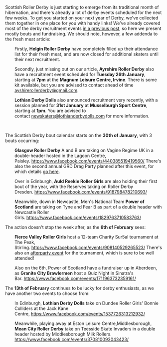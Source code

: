 <html><body><p>Scottish Roller Derby is just starting to emerge from its traditional month of hibernation, and there's already a lot of derby events scheduled for the next few weeks. To get you started on your next year of Derby, we've collected them together in one place for you with handy links!
We’ve already covered most of the derby recruitment events <a href="https://www.scottishrollerderbyblog.com/2016/01/03/start-derby-in-the-new-year/">in a previous post</a>, so here we present mostly bouts and fundraising. We should note, however, a few addenda to the fresh meat article:
</p><p style="padding-left:30px;">Firstly, <strong>Helgin Roller Derby</strong> have completely filled up their attendance list for their fresh meat, and are now closed for additional skaters until their next recruitment.</p>
<p style="padding-left:30px;">Secondly, just missing out on our article, <strong>Ayrshire Roller Derby</strong> also have a recruitment event scheduled for <strong>Tuesday 26th January</strong>, starting at <strong>7pm</strong> at the <strong>Magnum Leisure Centre, Irvine</strong>. There is some kit available, but you are advised to contact ahead of time <a href="mailto:ayshirerollerderby@gmail.com">ayshirerollerderby@gmail.com</a>.</p>
<p style="padding-left:30px;"><strong>Lothian Derby Dolls</strong> also announced recruitment very recently, with a session planned for <strong>31st January</strong> at <strong>Musselburgh Sport Centre</strong>, starting at <strong>1pm</strong>. You are advised to contact <a href="mailto:newskaters@lothianderbydolls.com">newskaters@lothianderbydolls.com</a> for more information.</p>
 

The Scottish Derby bout calendar starts on the <strong>30th of January</strong>, with 3 bouts occurring:
<p style="padding-left:30px;"><strong>Glasgow Roller Derby</strong> A and B are taking on Vagine Regime UK in a double-header hosted in the Lagoon Centre, Paisley. <a href="https://www.facebook.com/events/440385519419560/">https://www.facebook.com/events/440385519419560/</a> There's also the second annual GRD Drag Party planned after this event, for which details <a href="https://www.facebook.com/events/156611594708195/">go here</a>.</p>
<p style="padding-left:30px;">Over in Edinburgh, <strong>Auld Reekie Roller Girls</strong> are also holding their first bout of the year, with the Reserves taking on Roller Derby Dresden. <a href="https://www.facebook.com/events/918798478210693/">https://www.facebook.com/events/918798478210693/</a></p>
<p style="padding-left:30px;">Meanwhile, down in Newcastle, Men's National Team <strong>Power of Scotland</strong> are taking on Tyne and Fear B as part of a double header with Newcastle Roller Girls. <a href="https://www.facebook.com/events/1829763710583763/">https://www.facebook.com/events/1829763710583763/</a></p>
The action doesn't stop the week after, as the <strong>6th of February</strong> sees:
<p style="padding-left:30px;"><strong>Fierce Valley Roller Girls</strong> host a 12-team Charity Sur5al tournament at The Peak, Stirling. <a href="https://www.facebook.com/events/908140529265523/">https://www.facebook.com/events/908140529265523/</a> There's also an <a href="https://www.facebook.com/events/1507929376179373/">afterparty event</a> for the tournament, which is sure to be well attended!</p>
<p style="padding-left:30px;">Also on the 6th, Power of Scotland have a fundraiser up in Aberdeen, as <strong>Granite City Brawlermen</strong> host a Quiz Night in Sinatra's Bar. <a href="https://www.facebook.com/events/1711963732359161/">https://www.facebook.com/events/1711963732359161/</a></p>
The <strong>13th of February</strong> continues to be lucky for derby enthusiasts, as we have another two events to choose from:
<p style="padding-left:30px;">In Edinburgh, <strong>Lothian Derby Dolls</strong> take on Dundee Roller Girls' Bonnie Colliders at the Jack Kane Centre, <a href="https://www.facebook.com/events/1537726313212932/">https://www.facebook.com/events/1537726313212932/</a></p>
<p style="padding-left:30px;">Meanwhile, playing away at Eston Leisure Centre,Middlesborough, <strong>Mean City Roller Derby</strong> take on Teesside Skate Invaders in a double header hosted by Middlesborough Milk Rollers. <a href="https://www.facebook.com/events/370810093043423/">https://www.facebook.com/events/370810093043423/</a></p>
 </body></html>
